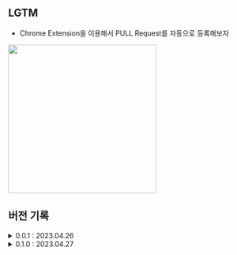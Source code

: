 ## LGTM

- Chrome Extension을 이용해서
    PULL Request를 자동으로 등록해보자

<img width="300" src='https://user-images.githubusercontent.com/54137044/234611145-ece693a9-6d6e-4039-ae96-2589fb795c07.png'>

## 버전 기록

<details style="display: flex; flex-direction: column;">
  <summary>0.0.1 : 2023.04.26</summary>
  <span>1. 사용하는 파일만 남겨두기</span>
  <span>2. 버튼 하나 두고 눌렀을 때 approve 전까지 플로우 테스트</span>
  <img width="300" src='https://user-images.githubusercontent.com/54137044/234615989-cbf77a48-8771-4ca7-a689-51c643813c9e.png'>
</details>


<details style="display: flex; flex-direction: column;">
  <summary>0.1.0 : 2023.04.27</summary>
  <span>1. 풀 리퀘스트 목록 PoP UP에 리스트로 나타나도록 설정</span> 
  <span>2. 사용자가 선택하면 > 이슈 넘버에 따른 리뷰 남기도록 기능 추가</span>
  <span>3. 퍼블리싱 추가</span>
  <img width="300" src='https://user-images.githubusercontent.com/54137044/234611145-ece693a9-6d6e-4039-ae96-2589fb795c07.png'>
</details>
  

